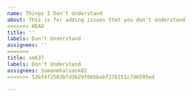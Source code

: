```yaml
---
name: Things I Don't Understand
about: This is for adding issues that you don't understand
<<<<<<< HEAD
title: ''
labels: Don't Understand
assignees: ''
=======
title: sm637
labels: Don't Understand
assignees: Sumanmhalsank02
>>>>>>> 52bf4f2503bfd3b29f06bbabf276151c796595ed

---
```



